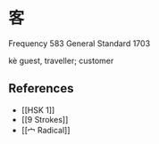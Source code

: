 # 客
Frequency 583
General Standard 1703

kè
guest, traveller; customer

## References
- [[HSK 1]]
- [[9 Strokes]]
- [[宀 Radical]]